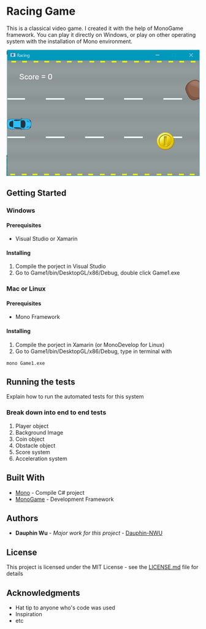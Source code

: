 # Racing Game

This is a classical video game. I created it with the help of MonoGame framework. You can play it directly on Windows, or play on other operating system with the installation of Mono environment. 

![screenshot](Racing/screenshot.PNG)

## Getting Started

### Windows

#### Prerequisites
* Visual Studio or Xamarin

#### Installing
1. Compile the porject in Visual Studio
2. Go to Game1/bin/DesktopGL/x86/Debug, double click Game1.exe

### Mac or Linux
#### Prerequisites
* Mono Framework

#### Installing
1. Compile the porject in Xamarin (or MonoDevelop for Linux)
2. Go to Game1/bin/DesktopGL/x86/Debug, type in terminal with
```
mono Game1.exe
```

## Running the tests

Explain how to run the automated tests for this system

### Break down into end to end tests

1. Player object
2. Background Image
3. Coin object
4. Obstacle object
5. Score system
6. Acceleration system

## Built With
<!--* [C#]() - Programming Language-->
* [Mono](https://github.com/mono/mono) - Compile C# project
* [MonoGame](https://github.com/MonoGame/MonoGame) - Development Framework


## Authors
* **Dauphin Wu** - *Major work for this project* - [Dauphin-NWU](https://github.com/Dauphin-NWU)

<!--See also the list of [contributors](https://github.com/your/project/contributors) who participated in this project.-->

## License

This project is licensed under the MIT License - see the [LICENSE.md](LICENSE.md) file for details

## Acknowledgments

* Hat tip to anyone who's code was used
* Inspiration
* etc

